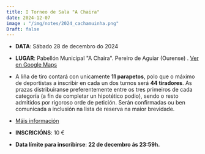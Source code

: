 ```yaml
---
title: I Torneo de Sala "A Chaira"
date: 2024-12-07
image : "/img/notes/2024_cachamuinha.png"
Draft: false
---
```


- **DATA**: Sábado 28 de decembro do 2024  
- **LUGAR**: Pabellón Municipal "A Chaira". Pereiro de Aguiar (Ourense) .  [Ver en Google Maps](https://maps.app.goo.gl/pTw9mMQKmr3HEVaH76)
- A liña de tiro contará con unicamente **11 parapetos**, polo que o máximo de deportistas a inscribir en cada un dos turnos será **44 tiradores**. As prazas distribuiranse preferentemente entre os tres primeiros de cada categoría (a fin de completar un hipotético podio), sendo o resto admitidos por rigoroso orde de petición. Serán confirmadas ou ben comunicada a inclusión na lista de reserva na maior brevidade.
- [Máis información](https://www.facebook.com/club.arco.cachamuina/posts/pfbid026Qo823zVGwTkFF7JaioBhVScJqTtWxzXeLLRwxaPNacfjRBkpbSR1phYo2dGt2Ppl)

- **INSCRICIÓNS**: 10 € 
- **Data límite para inscribirse**:   **22 de decembro ás 23:59h.**


